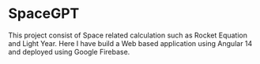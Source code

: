 # SpaceGPT
This project consist of Space related calculation such as Rocket Equation and Light Year. Here I have build a Web based application using Angular 14 and deployed using Google Firebase.
